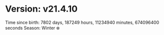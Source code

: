 # Version: v21.4.10
Time since birth: 7802 days, 187249 hours, 11234940 minutes, 674096400 seconds
Season: Winter ❄️

